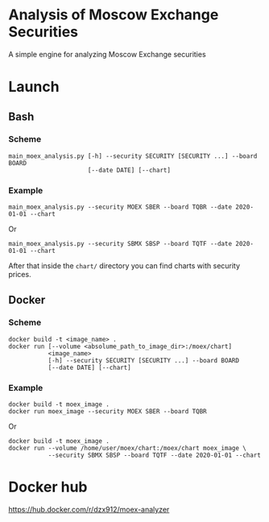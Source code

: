# Analysis of Moscow Exchange Securities

A simple engine for analyzing Moscow Exchange securities

# Launch
## Bash
### Scheme
```shell script
main_moex_analysis.py [-h] --security SECURITY [SECURITY ...] --board BOARD 
                      [--date DATE] [--chart]
```
### Example
```shell script
main_moex_analysis.py --security MOEX SBER --board TQBR --date 2020-01-01 --chart
```
Or
```shell script
main_moex_analysis.py --security SBMX SBSP --board TQTF --date 2020-01-01 --chart
```

After that inside the `chart/` directory you can find charts with security prices.

## Docker
### Scheme
```shell script
docker build -t <image_name> .
docker run [--volume <absolume_path_to_image_dir>:/moex/chart] 
           <image_name>
           [-h] --security SECURITY [SECURITY ...] --board BOARD 
           [--date DATE] [--chart]
```

### Example
```shell script
docker build -t moex_image .
docker run moex_image --security MOEX SBER --board TQBR
```
Or
```shell script
docker build -t moex_image .
docker run --volume /home/user/moex/chart:/moex/chart moex_image \
           --security SBMX SBSP --board TQTF --date 2020-01-01 --chart
```

# Docker hub
https://hub.docker.com/r/dzx912/moex-analyzer


